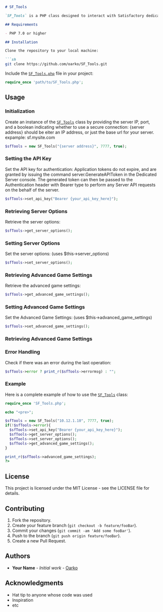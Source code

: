 
```markdown
# SF_Tools

`SF_Tools` is a PHP class designed to interact with Satisfactory dedicated servers, providing functionalities to retrieve and set server options, as well as advanced game settings.

## Requirements

- PHP 7.0 or higher

## Installation

Clone the repository to your local machine:

```sh
git clone https://github.com/oarko/SF_Tools.git
```

Include the [`SF_Tools.php`](command:_github.copilot.openRelativePath?%5B%7B%22scheme%22%3A%22file%22%2C%22authority%22%3A%22%22%2C%22path%22%3A%22%2Fmnt%2Fhtml%2FSF_Tools.php%22%2C%22query%22%3A%22%22%2C%22fragment%22%3A%22%22%7D%2C%2229d2738a-609e-4d82-a8bd-b6595b77ed40%22%5D "/mnt/html/SF_Tools.php") file in your project:

```php
require_once 'path/to/SF_Tools.php';
```

## Usage

### Initialization

Create an instance of the [`SF_Tools`](command:_github.copilot.openSymbolFromReferences?%5B%22%22%2C%5B%7B%22uri%22%3A%7B%22scheme%22%3A%22file%22%2C%22authority%22%3A%22%22%2C%22path%22%3A%22%2Fmnt%2Fhtml%2FSF_Tools.php%22%2C%22query%22%3A%22%22%2C%22fragment%22%3A%22%22%7D%2C%22pos%22%3A%7B%22line%22%3A432%2C%22character%22%3A15%7D%7D%5D%2C%2229d2738a-609e-4d82-a8bd-b6595b77ed40%22%5D "Go to definition") class by providing the server IP, port, and a boolean indicating whether to use a secure connection:
{server address} should be eiter an IP address, or just the base url for your server. expample: sf.mysite.com
```php
$sfTools = new SF_Tools("{server address}", 7777, true);
```

### Setting the API Key

Set the API key for authentication:
Application tokens do not expire, and are granted by issuing the command server.GenerateAPIToken in the Dedicated Server console. The generated token can then be passed to the Authentication header with Bearer type to perform any Server API requests on the behalf of the server.

```php
$sfTools->set_api_key("Bearer {your_api_key_here}");
```

### Retrieving Server Options

Retrieve the server options:

```php
$sfTools->get_server_options();
```

### Setting Server Options

Set the server options: (uses $this->server_options)

```php
$sfTools->set_server_options();
```

### Retrieving Advanced Game Settings

Retrieve the advanced game settings:

```php
$sfTools->get_advanced_game_settings();
```

### Setting Advanced Game Settings

Set the Advanced Game Settings: (uses $this->advanced_game_settings)

```php
$sfTools->set_advanced_game_settings();
```

### Retrieving Advanced Game Settings

### Error Handling

Check if there was an error during the last operation:

```php
$sfTools->error ? print_r($sfTools->errormsg) : "";
```

### Example

Here is a complete example of how to use the [`SF_Tools`](command:_github.copilot.openSymbolFromReferences?%5B%22%22%2C%5B%7B%22uri%22%3A%7B%22scheme%22%3A%22file%22%2C%22authority%22%3A%22%22%2C%22path%22%3A%22%2Fmnt%2Fhtml%2FSF_Tools.php%22%2C%22query%22%3A%22%22%2C%22fragment%22%3A%22%22%7D%2C%22pos%22%3A%7B%22line%22%3A432%2C%22character%22%3A15%7D%7D%5D%2C%2229d2738a-609e-4d82-a8bd-b6595b77ed40%22%5D "Go to definition") class:

```php
require_once 'SF_Tools.php';

echo "<pre>";

$sfTools = new SF_Tools("10.12.1.10", 7777, true);
if(!$sfTools->error){
  $sfTools->set_api_key("Bearer {your_api_key_here}");
  $sfTools->get_server_options();
  $sfTools->set_server_options();
  $sfTools->get_advanced_game_settings();
}

print_r($sfTools->advanced_game_settings);
?>
```

## License

This project is licensed under the MIT License - see the LICENSE file for details.

## Contributing

1. Fork the repository.
2. Create your feature branch (`git checkout -b feature/fooBar`).
3. Commit your changes (`git commit -am 'Add some fooBar'`).
4. Push to the branch (`git push origin feature/fooBar`).
5. Create a new Pull Request.

## Authors

- **Your Name** - *Initial work* - [Oarko](https://github.com/Oarko)

## Acknowledgments

- Hat tip to anyone whose code was used
- Inspiration
- etc
```
